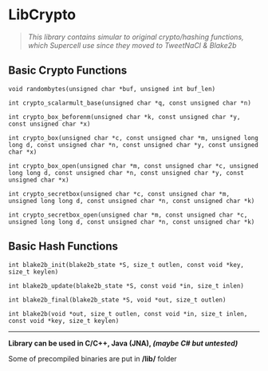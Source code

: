 # LibCrypto

>  *This library contains simular to original crypto/hashing functions, which Supercell use since they moved to TweetNaCl & Blake2b*

## Basic Crypto Functions

```void randombytes(unsigned char *buf, unsigned int buf_len)```

```int crypto_scalarmult_base(unsigned char *q, const unsigned char *n)```

```int crypto_box_beforenm(unsigned char *k, const unsigned char *y, const unsigned char *x)```

```int crypto_box(unsigned char *c, const unsigned char *m, unsigned long long d, const unsigned char *n, const unsigned char *y, const unsigned char *x)```

```int crypto_box_open(unsigned char *m, const unsigned char *c, unsigned long long d, const unsigned char *n, const unsigned char *y, const unsigned char *x)```

```int crypto_secretbox(unsigned char *c, const unsigned char *m, unsigned long long d, const unsigned char *n, const unsigned char *k)```

```int crypto_secretbox_open(unsigned char *m, const unsigned char *c, unsigned long long d, const unsigned char *n, const unsigned char *k)```

## Basic Hash Functions

```int blake2b_init(blake2b_state *S, size_t outlen, const void *key, size_t keylen)```

```int blake2b_update(blake2b_state *S, const void *in, size_t inlen)```

```int blake2b_final(blake2b_state *S, void *out, size_t outlen)```

```int blake2b(void *out, size_t outlen, const void *in, size_t inlen, const void *key, size_t keylen)```

---

**Library can be used in C/C++, Java (JNA), *(maybe C# but untested)***

Some of precompiled binaries are put in **/lib/** folder
